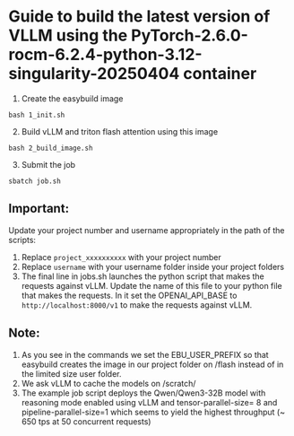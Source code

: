 # Guide to build the latest version of VLLM using the PyTorch-2.6.0-rocm-6.2.4-python-3.12-singularity-20250404 container 

1. Create the easybuild image

```bash 1_init.sh```

2. Build vLLM and triton flash attention using this image

```bash 2_build_image.sh```

3. Submit the job

```sbatch job.sh```

## Important:
Update your project number and username appropriately in the path of the scripts:
1. Replace `project_xxxxxxxxxx` with your project number
2. Replace `username` with your username folder inside your project folders
3. The final line in jobs.sh launches the python script that makes the requests against vLLM. Update the name of this file to your python file that makes the requests. In it set the OPENAI_API_BASE to `http://localhost:8000/v1` to make the requests against vLLM.

## Note:
1. As you see in the commands we set the EBU_USER_PREFIX so that easybuild creates the image in our project folder on /flash instead of in the limited size user folder.
2. We ask vLLM to cache the models on /scratch/ 
3. The example job script deploys the Qwen/Qwen3-32B model with reasoning mode enabled using vLLM and tensor-parallel-size= 8 and pipeline-parallel-size=1 which seems to yield the highest throughput (~ 650 tps at 50 concurrent requests)